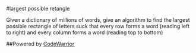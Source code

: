 #largest possible retangle

Given a dictionary of millions of words, give an algorithm to find the largest possible rectangle of
letters suck that every row forms a word (reading left to right) and every column forms a word (reading top to bottom)

##Powered by [CodeWarrior](http://code-warrior.herokuapp.com)
